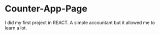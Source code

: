 # Counter-App-Page
I did my first project in REACT. A simple accountant but it allowed me to learn a lot.
